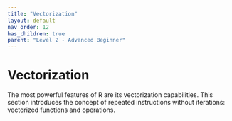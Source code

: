 ```yaml
---
title: "Vectorization"
layout: default
nav_order: 12 
has_children: true
parent: "Level 2 - Advanced Beginner"
---
```


# Vectorization

The most powerful features of R are its vectorization capabilities. This section introduces the concept of repeated instructions without iterations: vectorized functions and operations.
